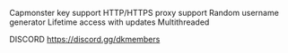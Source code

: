 Capmonster key support
HTTP/HTTPS proxy support
Random username generator
Lifetime access with updates
Multithreaded


DISCORD
https://discord.gg/dkmembers
